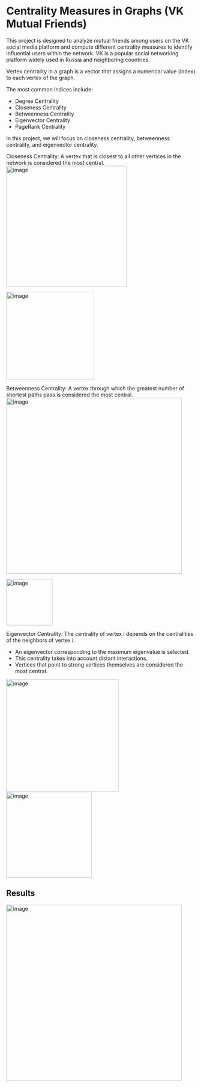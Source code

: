 # Centrality Measures in Graphs (VK Mutual Friends)

This project is designed to analyze mutual friends among users on the VK social media platform and compute different centrality measures to identify influential users within the network. VK is a popular social networking platform widely used in Russia and neighboring countries.

Vertex centrality in a graph is a vector that assigns a numerical value (index) to each vertex of the graph.

The most common indices include:

* Degree Centrality
* Closeness Centrality
* Betweenness Centrality
* Eigenvector Centrality
* PageRank Centrality
  
In this project, we will focus on closeness centrality, betweenness centrality, and eigenvector centrality.

Closeness Centrality: A vertex that is closest to all other vertices in the network is considered the most central.
<img width="321" alt="image" src="https://github.com/user-attachments/assets/c9d0985d-bfae-48ed-be0b-09bf7d7aab62" />

<img width="234" alt="image" src="https://github.com/user-attachments/assets/97a7ae23-3cbd-4f14-8e68-46f9714c5ca7" />



Betweenness Centrality: A vertex through which the greatest number of shortest paths pass is considered the most central.
<img width="468" alt="image" src="https://github.com/user-attachments/assets/90115c6a-fa40-4af3-afa5-a8da2fe4bdf6" />

<img width="123" alt="image" src="https://github.com/user-attachments/assets/6f3633f3-a8e3-4c86-82e3-2025e781e7ec" />



Eigenvector Centrality: The centrality of vertex i depends on the centralities of the neighbors of vertex i.
* An eigenvector corresponding to the maximum eigenvalue is selected.
* This centrality takes into account distant interactions.
* Vertices that point to strong vertices themselves are considered the most central.
  
<img width="299" alt="image" src="https://github.com/user-attachments/assets/dde0f1d8-9b00-4baa-b4ed-0f7b42a734f0" />

<img width="228" alt="image" src="https://github.com/user-attachments/assets/bd0583fa-1950-48e4-afe0-07eb04dfc9bd" />


## Results 
<img width="468" alt="image" src="https://github.com/user-attachments/assets/fbcdf723-594d-48a7-94d1-0319b37221c4" />

